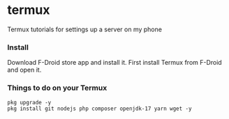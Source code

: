 # termux
Termux tutorials for settings up a server on my phone

### Install
Download F-Droid store app and install it.
First install Termux from F-Droid and open it.

### Things to do on your Termux
```shell
pkg upgrade -y
pkg install git nodejs php composer openjdk-17 yarn wget -y
```